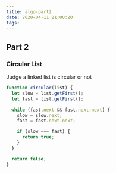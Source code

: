 ```yaml
---
title: algo-part2
date: 2020-04-11 21:00:20
tags:
---
```


## Part 2

### Circular List

Judge a linked list is circular or not

``` javascript
function circular(list) {
  let slow = list.getFirst();
  let fast = list.getFirst();

  while (fast.next && fast.next.next) {
    slow = slow.next;
    fast = fast.next.next;

    if (slow === fast) {
      return true;
    }
  }

  return false;
}
```